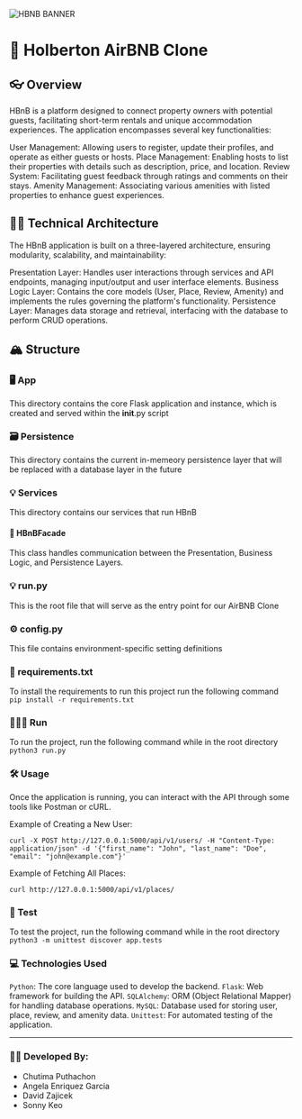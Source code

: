 
![HBNB BANNER](https://github.com/user-attachments/assets/26bfe7b6-cdf6-479a-90de-4d41d1bd740e)

# 🏨 Holberton AirBNB Clone

## 👓 Overview
HBnB is a platform designed to connect property owners with potential guests, facilitating short-term rentals and unique accommodation experiences. The application encompasses several key functionalities:

User Management: Allowing users to register, update their profiles, and operate as either guests or hosts. Place Management: Enabling hosts to list their properties with details such as description, price, and location. Review System: Facilitating guest feedback through ratings and comments on their stays. Amenity Management: Associating various amenities with listed properties to enhance guest experiences.

## 👩‍🏫 Technical Architecture
The HBnB application is built on a three-layered architecture, ensuring modularity, scalability, and maintainability:

Presentation Layer: Handles user interactions through services and API endpoints, managing input/output and user interface elements. Business Logic Layer: Contains the core models (User, Place, Review, Amenity) and implements the rules governing the platform's functionality. Persistence Layer: Manages data storage and retrieval, interfacing with the database to perform CRUD operations.

## 🏔 Structure

### 🖥 App
This directory contains the core Flask application and instance, which is created and served within the __init__.py script

### 🗃 Persistence
This directory contains the current in-memeory persistence layer that will be replaced with a database layer in the future

### 💡 Services
This directory contains our services that run HBnB

#### 🪸 HBnBFacade
This class handles communication between the Presentation, Business Logic, and Persistence Layers.

### 💡 run.py
This is the root file that will serve as the entry point for our AirBNB Clone

### ⚙️ config.py
This file contains environment-specific setting definitions

### 🔑 requirements.txt
To install the requirements to run this project run the following command
`pip install -r requirements.txt`

### 👷🏼‍♀️ Run
To run the project, run the following command while in the root directory
`python3 run.py`

### 🛠 Usage
Once the application is running, you can interact with the API through some tools like Postman or cURL.

Example of Creating a New User:
```
curl -X POST http://127.0.0.1:5000/api/v1/users/ -H "Content-Type: application/json" -d '{"first_name": "John", "last_name": "Doe", "email": "john@example.com"}'
```
Example of Fetching All Places:
```
curl http://127.0.0.1:5000/api/v1/places/
```

### 🌊 Test
To test the project, run the following command while in the root directory
`python3 -m unittest discover app.tests`

### 💻 Technologies Used
`Python`: The core language used to develop the backend.
`Flask`: Web framework for building the API.
`SQLAlchemy`: ORM (Object Relational Mapper) for handling database operations.
`MySQL`: Database used for storing user, place, review, and amenity data.
`Unittest`: For automated testing of the application.

-------------------------------------------------------------------------------------------------------------------------
### 🧑‍💻 Developed By:
* Chutima Puthachon
* Angela Enriquez Garcia
* David Zajicek
* Sonny Keo
